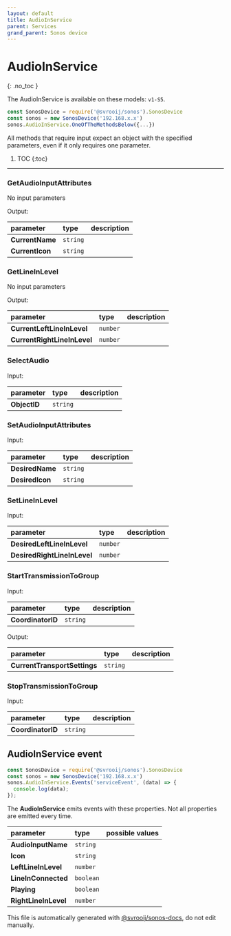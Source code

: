 ```yaml
---
layout: default
title: AudioInService
parent: Services
grand_parent: Sonos device
---
```

# AudioInService
{: .no_toc }

The AudioInService is available on these models: `v1-S5`.

```js
const SonosDevice = require('@svrooij/sonos').SonosDevice
const sonos = new SonosDevice('192.168.x.x')
sonos.AudioInService.OneOfTheMethodsBelow({...})
```

All methods that require input expect an object with the specified parameters, even if it only requires one parameter.

1. TOC
{:toc}

---

### GetAudioInputAttributes

No input parameters

Output:

| parameter | type | description |
|:----------|:-----|:------------|
| **CurrentName** | `string` |  |
| **CurrentIcon** | `string` |  |

### GetLineInLevel

No input parameters

Output:

| parameter | type | description |
|:----------|:-----|:------------|
| **CurrentLeftLineInLevel** | `number` |  |
| **CurrentRightLineInLevel** | `number` |  |

### SelectAudio

Input:

| parameter | type | description |
|:----------|:-----|:------------|
| **ObjectID** | `string` |  |

### SetAudioInputAttributes

Input:

| parameter | type | description |
|:----------|:-----|:------------|
| **DesiredName** | `string` |  |
| **DesiredIcon** | `string` |  |

### SetLineInLevel

Input:

| parameter | type | description |
|:----------|:-----|:------------|
| **DesiredLeftLineInLevel** | `number` |  |
| **DesiredRightLineInLevel** | `number` |  |

### StartTransmissionToGroup

Input:

| parameter | type | description |
|:----------|:-----|:------------|
| **CoordinatorID** | `string` |  |

Output:

| parameter | type | description |
|:----------|:-----|:------------|
| **CurrentTransportSettings** | `string` |  |

### StopTransmissionToGroup

Input:

| parameter | type | description |
|:----------|:-----|:------------|
| **CoordinatorID** | `string` |  |

## AudioInService event

```js
const SonosDevice = require('@svrooij/sonos').SonosDevice
const sonos = new SonosDevice('192.168.x.x')
sonos.AudioInService.Events('serviceEvent', (data) => {
  console.log(data);
});
```

The **AudioInService** emits events with these properties. Not all properties are emitted every time.

| parameter | type | possible values |
|:----------|:-----|:----------------|
| **AudioInputName** | `string` |  | 
| **Icon** | `string` |  | 
| **LeftLineInLevel** | `number` |  | 
| **LineInConnected** | `boolean` |  | 
| **Playing** | `boolean` |  | 
| **RightLineInLevel** | `number` |  | 

This file is automatically generated with [@svrooij/sonos-docs](https://github.com/svrooij/sonos-api-docs/tree/main/generator/sonos-docs), do not edit manually.
